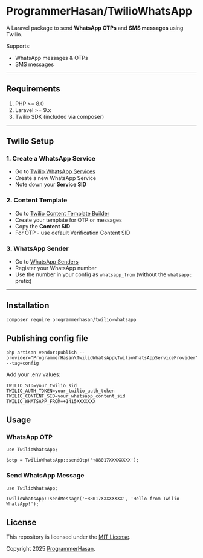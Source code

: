 # ProgrammerHasan/TwilioWhatsApp

A Laravel package to send **WhatsApp OTPs** and **SMS messages** using Twilio.

Supports:
- WhatsApp messages & OTPs
- SMS messages

---

## **Requirements**

1. PHP >= 8.0
2. Laravel >= 9.x
3. Twilio SDK (included via composer)

---

## **Twilio Setup**

### **1. Create a WhatsApp Service**
- Go to [Twilio WhatsApp Services](https://console.twilio.com/us1/develop/sms/services)
- Create a new WhatsApp Service
- Note down your **Service SID**

### **2. Content Template**
- Go to [Twilio Content Template Builder](https://console.twilio.com/us1/develop/sms/content-template-builder)
- Create your template for OTP or messages
- Copy the **Content SID**
- For OTP - use default Verification Content SID

### **3. WhatsApp Sender**
- Go to [WhatsApp Senders](https://console.twilio.com/us1/develop/sms/senders/whatsapp-senders)
- Register your WhatsApp number
- Use the number in your config as `whatsapp_from` (without the `whatsapp:` prefix)

---

## **Installation**

```bash
composer require programmerhasan/twilio-whatsapp
```
## Publishing config file
```
php artisan vendor:publish --provider="ProgrammerHasan\TwilioWhatsApp\TwilioWhatsAppServiceProvider" --tag=config
```

Add your .env values:
```
TWILIO_SID=your_twilio_sid
TWILIO_AUTH_TOKEN=your_twilio_auth_token
TWILIO_CONTENT_SID=your_whatsapp_content_sid
TWILIO_WHATSAPP_FROM=+1415XXXXXXX
```

## Usage
### WhatsApp OTP
```
use TwilioWhatsApp;

$otp = TwilioWhatsApp::sendOtp('+88017XXXXXXXX');
```

### Send WhatsApp Message
```
use TwilioWhatsApp;

TwilioWhatsApp::sendMessage('+88017XXXXXXXX', 'Hello from Twilio WhatsApp!');
```

## License

This repository is licensed under the [MIT License](http://opensource.org/licenses/MIT).

Copyright 2025 [ProgrammerHasan](https://github.com/ProgrammerHasan). 